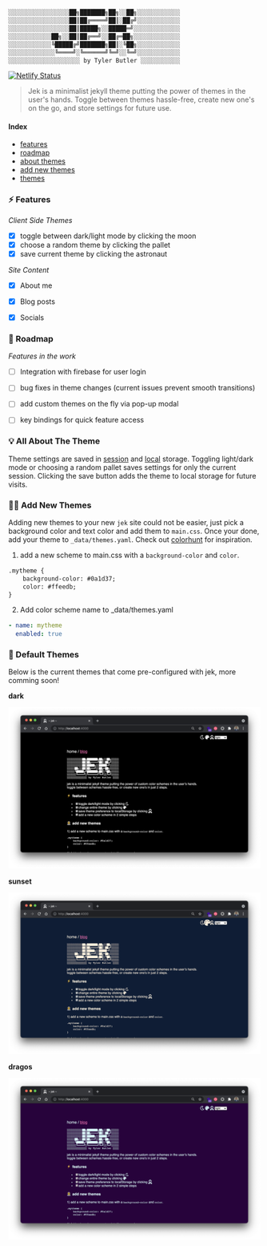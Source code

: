 
```text
░░░░░░░░░░░░░░░░░██╗███████╗██╗░░██╗░░░░░░░░░░░░
░░░░░░░░░░░░░░░░░██║██╔════╝██║░██╔╝░░░░░░░░░░░░
░░░░░░░░░░░░░░░░░██║█████╗░░█████═╝░░░░░░░░░░░░░
░░░░░░░░░░░░██╗░░██║██╔══╝░░██╔═██╗░░░░░░░░░░░░░
░░░░░░░░░░░░╚█████╔╝███████╗██║░╚██╗░░░░░░░░░░░░
░░░░░░░░░░░░░╚════╝░╚══════╝╚═╝░░╚═╝░░░░░░░░░░░░
░░░░░░░░░░░░░░░░░░░░ by Tyler Butler ░░░░░░░░░░░
``` 

[![Netlify Status](https://api.netlify.com/api/v1/badges/9d1f745e-c8d9-4732-ab34-06748d61e84d/deploy-status)](https://app.netlify.com/sites/jekyll-jek/deploys)


> Jek is a minimalist jekyll theme putting the power of themes in the user's hands. Toggle between themes hassle-free, create new one's on the go, and store settings for future use.  

#### Index
+  [features](#-features)  
+  [roadmap](#-roadmap)  
+  [about themes](#-all-about-the-theme)   
+  [add new themes](#-add-new-themes)  
+  [themes](#-default-themes)  
### ⚡ Features  

*Client Side Themes*  
+  [x] toggle between dark/light mode by clicking the moon
+  [x] choose a random theme by clicking the pallet
+  [x] save current theme by clicking the astronaut

*Site Content*  
+  [x] About me
+  [x] Blog posts
+  [x] Socials  


### 🚧 Roadmap  
*Features in the work*  
+  [ ] Integration with firebase for user login
+  [ ] bug fixes in theme changes (current issues prevent smooth transitions)
+  [ ] add custom themes on the fly via pop-up modal
+  [ ] key bindings for quick feature access




### 💡 All About The Theme 

Theme settings are saved in [session](https://developer.mozilla.org/en-US/docs/Web/API/Window/sessionStorage) and [local](https://developer.mozilla.org/en-US/docs/Web/API/Window/localStorage) storage. Toggling light/dark mode or choosing a random pallet saves settings for only the current session. Clicking the save button adds the theme to local storage for future visits. 

### 👩‍🚀 Add New Themes  

Adding new themes to your new `jek` site could not be easier, just pick a background color and text color and add them to `main.css`. Once your done, add your theme to `_data/themes.yaml`. Check out [colorhunt](https://colorhunt.co/) for inspiration.


1) add a new scheme to main.css with a `background-color` and `color`.  

```
.mytheme {
    background-color: #0a1d37;
    color: #ffeedb;
}
```  

2) Add color scheme name to _data/themes.yaml  

```yaml
- name: mytheme
  enabled: true
```

### 🌈 Default Themes  

Below is the current themes that come pre-configured with jek, more comming soon!

**dark**  

![](/assets/img/readme/preview-dark.png)

**sunset**  

![](/assets/img/readme/preview-sunset.png)

**dragos**

![](/assets/img/readme/preview-dragos.png)  